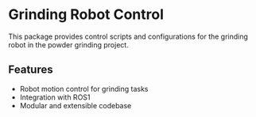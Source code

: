 # Grinding Robot Control

This package provides control scripts and configurations for the grinding robot in the powder grinding project.

## Features

- Robot motion control for grinding tasks
- Integration with ROS1
- Modular and extensible codebase